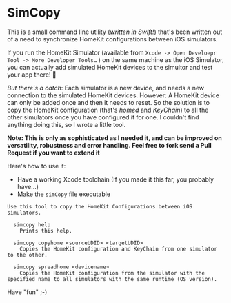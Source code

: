 # SimCopy

This is a small command line utility (*written in Swift!*) that's been written out of a need to synchronize HomeKit configurations between iOS simulators.

If you run the HomeKit Simulator (available from `Xcode -> Open Develoepr Tool -> More Developer Tools…` ) on the same machine as the iOS Simulator, you can actually add simulated HomeKit devices to the simultor and test your app there! 🎉

*But there's a catch*: Each simulator is a new device, and needs a new connection to the simulated HomeKit devices. However: A HomeKit device can only be added once and then it needs to reset. So the solution is to copy the HomeKit configuration (that's *homed* and *KeyChain*) to all the other simulators once you have configured it for one. I couldn't find anything doing this, so I wrote a little tool.

**Note: This is only as sophisticated as I needed it, and can be improved on versatility, robustness and error handling. Feel free to fork send a Pull Request if you want to extend it**

Here's how to use it:

- Have a working Xcode toolchain (If you made it this far, you probably have…)
- Make the `simCopy` file executable

```
Use this tool to copy the HomeKit Configurations between iOS simulators.

  simcopy help
    Prints this help.

  simcopy copyhome <sourceUDID> <targetUDID>
    Copies the HomeKit configuration and KeyChain from one simulator to the other.

  simcopy spreadhome <devicename>
    Copies the HomeKit configuration from the simulator with the specified name to all simulators with the same runtime (OS version).
```

Have "fun" ;-)
